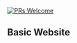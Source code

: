 [![PRs Welcome](https://img.shields.io/badge/PRs-welcome-brightgreen.svg?style=flat-square)](http://makeapullrequest.com)

## Basic Website
